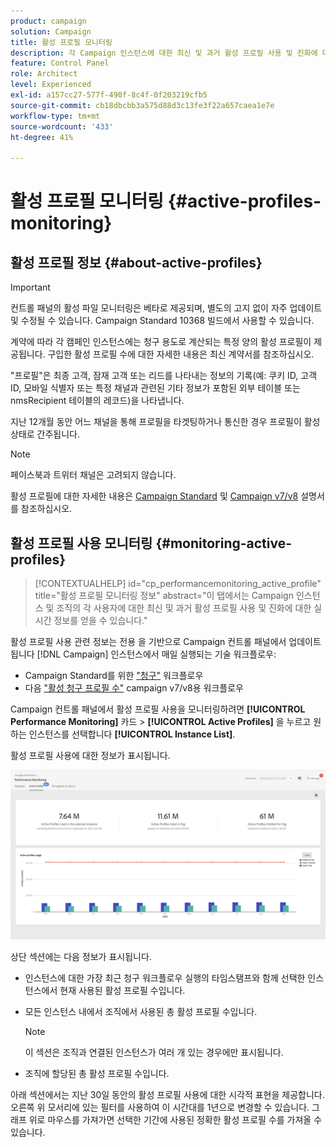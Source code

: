 ```yaml
---
product: campaign
solution: Campaign
title: 활성 프로필 모니터링
description: 각 Campaign 인스턴스에 대한 최신 및 과거 활성 프로필 사용 및 진화에 대한 실시간 정보를 얻는 방법을 배웁니다.
feature: Control Panel
role: Architect
level: Experienced
exl-id: a157cc27-577f-490f-8c4f-0f203219cfb5
source-git-commit: cb18dbcbb3a575d88d3c13fe3f22a657caea1e7e
workflow-type: tm+mt
source-wordcount: '433'
ht-degree: 41%

---
```


# 활성 프로필 모니터링 {#active-profiles-monitoring}

## 활성 프로필 정보 {#about-active-profiles}

>[!IMPORTANT]
>
>컨트롤 패널의 활성 파일 모니터링은 베타로 제공되며, 별도의 고지 없이 자주 업데이트 및 수정될 수 있습니다. Campaign Standard 10368 빌드에서 사용할 수 있습니다.

계약에 따라 각 캠페인 인스턴스에는 청구 용도로 계산되는 특정 양의 활성 프로필이 제공됩니다. 구입한 활성 프로필 수에 대한 자세한 내용은 최신 계약서를 참조하십시오.

&quot;프로필&quot;은 최종 고객, 잠재 고객 또는 리드를 나타내는 정보의 기록(예: 쿠키 ID, 고객 ID, 모바일 식별자 또는 특정 채널과 관련된 기타 정보가 포함된 외부 테이블 또는 nmsRecipient 테이블의 레코드)을 나타냅니다.

지난 12개월 동안 어느 채널을 통해 프로필을 타겟팅하거나 통신한 경우 프로필이 활성 상태로 간주됩니다.

>[!NOTE]
>
>페이스북과 트위터 채널은 고려되지 않습니다.

활성 프로필에 대한 자세한 내용은 [Campaign Standard](https://experienceleague.adobe.com/docs/campaign-standard/using/profiles-and-audiences/managing-profiles/active-profiles.html) 및 [Campaign v7/v8](https://experienceleague.adobe.com/docs/campaign-classic/using/getting-started/profile-management/about-profiles.html#active-profiles) 설명서를 참조하십시오.

## 활성 프로필 사용 모니터링 {#monitoring-active-profiles}

>[!CONTEXTUALHELP]
>id="cp_performancemonitoring_active_profile"
>title="활성 프로필 모니터링 정보"
>abstract="이 탭에서는 Campaign 인스턴스 및 조직의 각 사용자에 대한 최신 및 과거 활성 프로필 사용 및 진화에 대한 실시간 정보를 얻을 수 있습니다."

활성 프로필 사용 관련 정보는 전용 을 기반으로 Campaign 컨트롤 패널에서 업데이트됩니다 [!DNL Campaign] 인스턴스에서 매일 실행되는 기술 워크플로우:
* Campaign Standard를 위한 [&quot;청구&quot;](https://experienceleague.adobe.com/docs/campaign-standard/using/administrating/application-settings/technical-workflows.html?lang=ko) 워크플로우
* 다음 [&quot;활성 청구 프로필 수&quot;](https://experienceleague.adobe.com/docs/campaign-classic/using/automating-with-workflows/advanced-management/about-technical-workflows.html?lang=ko) campaign v7/v8용 워크플로우


Campaign 컨트롤 패널에서 활성 프로필 사용을 모니터링하려면 **[!UICONTROL Performance Monitoring]** 카드 > **[!UICONTROL Active Profiles]** 을 누르고 원하는 인스턴스를 선택합니다 **[!UICONTROL Instance List]**.

활성 프로필 사용에 대한 정보가 표시됩니다.

![](assets/active-profiles-graph.png)

상단 섹션에는 다음 정보가 표시됩니다.

* 인스턴스에 대한 가장 최근 청구 워크플로우 실행의 타임스탬프와 함께 선택한 인스턴스에서 현재 사용된 활성 프로필 수입니다.

* 모든 인스턴스 내에서 조직에서 사용된 총 활성 프로필 수입니다.

  >[!NOTE]
  >
  >이 섹션은 조직과 연결된 인스턴스가 여러 개 있는 경우에만 표시됩니다.

* 조직에 할당된 총 활성 프로필 수입니다.

아래 섹션에서는 지난 30일 동안의 활성 프로필 사용에 대한 시각적 표현을 제공합니다. 오른쪽 위 모서리에 있는 필터를 사용하여 이 시간대를 1년으로 변경할 수 있습니다. 그래프 위로 마우스를 가져가면 선택한 기간에 사용된 정확한 활성 프로필 수를 가져올 수 있습니다.
